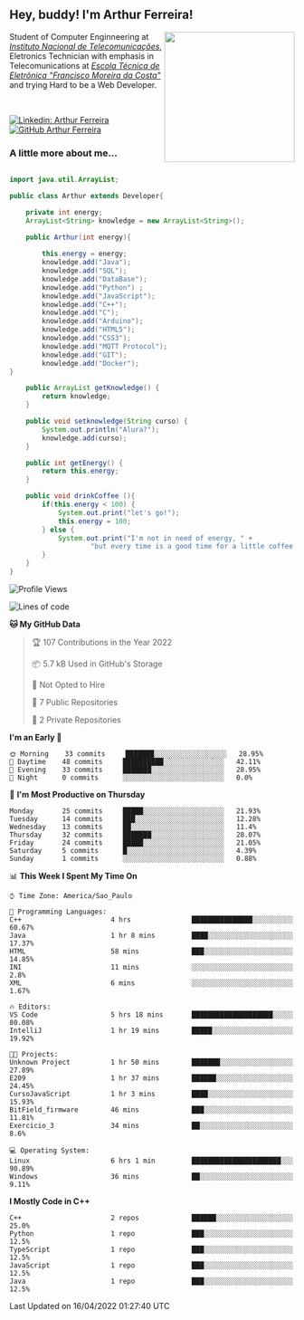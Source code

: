 <h2> Hey, buddy! I'm Arthur Ferreira!</h2>
<img align='right' src="https://media.giphy.com/media/ule4vhcY1xEKQ/giphy.gif" width="230">
<p>Student of Computer Enginneering at  <em><a href="https://inatel.br/home/" target="_blank">Instituto Nacional de Telecomunicações</a></em>, Eletronics Technician with emphasis in Telecomunications at <em><a href="https://www.etefmc.com.br" target="_blank">Escola Técnica de Eletrônica "Francisco Moreira da Costa"</a></em> and trying Hard to be a Web Developer.
</p></br>

[![Linkedin: Arthur Ferreira](https://img.shields.io/badge/-Arthur%20Ferreira%20Silva-blue?style=flat-square&logo=Linkedin&logoColor=white&link=https://www.linkedin.com/in/ArthurFerreiraSilva/)]( www.linkedin.com/in/ArthurFerreiraSilva)
[![GitHub Arthur Ferreira](https://img.shields.io/github/followers/arthur-ngdi?label=follow&style=social)](https://github.com/arthur-ngdi)


### A little more about me...  

``` Java

import java.util.ArrayList;

public class Arthur extends Developer{

    private int energy;
    ArrayList<String> knowledge = new ArrayList<String>();

    public Arthur(int energy){
        
        this.energy = energy;
        knowledge.add("Java");
        knowledge.add("SQL");
        knowledge.add("DataBase");
        knowledge.add("Python") ;
        knowledge.add("JavaScript");
        knowledge.add("C++");
        knowledge.add("C");
        knowledge.add("Arduino");
        knowledge.add("HTML5");
        knowledge.add("CSS3");
        knowledge.add("MQTT Protocol");
        knowledge.add("GIT");
        knowledge.add("Docker");
}

    public ArrayList getKnowledge() {
        return knowledge;
    }

    public void setknowledge(String curso) {
        System.out.println("Alura?");
        knowledge.add(curso);
    }

    public int getEnergy() {
        return this.energy;
    }

    public void drinkCoffee (){
        if(this.energy < 100) {
            System.out.print("let's go!");
            this.energy = 100;
        } else {
            System.out.print("I'm not in need of energy, " +
                    "but every time is a good time for a little coffee!");
        }
    }
}

```
<!--START_SECTION:waka-->
![Profile Views](http://img.shields.io/badge/Profile%20Views-0-blue)

![Lines of code](https://img.shields.io/badge/From%20Hello%20World%20I%27ve%20Written-7%20Thousand%20lines%20of%20code-blue)

**🐱 My GitHub Data** 

> 🏆 107 Contributions in the Year 2022
 > 
> 📦 5.7 kB Used in GitHub's Storage 
 > 
> 🚫 Not Opted to Hire
 > 
> 📜 7 Public Repositories 
 > 
> 🔑 2 Private Repositories  
 > 
**I'm an Early 🐤** 

```text
🌞 Morning    33 commits     ███████░░░░░░░░░░░░░░░░░░   28.95% 
🌆 Daytime    48 commits     ██████████░░░░░░░░░░░░░░░   42.11% 
🌃 Evening    33 commits     ███████░░░░░░░░░░░░░░░░░░   28.95% 
🌙 Night      0 commits      ░░░░░░░░░░░░░░░░░░░░░░░░░   0.0%

```
📅 **I'm Most Productive on Thursday** 

```text
Monday       25 commits     █████░░░░░░░░░░░░░░░░░░░░   21.93% 
Tuesday      14 commits     ███░░░░░░░░░░░░░░░░░░░░░░   12.28% 
Wednesday    13 commits     ██░░░░░░░░░░░░░░░░░░░░░░░   11.4% 
Thursday     32 commits     ███████░░░░░░░░░░░░░░░░░░   28.07% 
Friday       24 commits     █████░░░░░░░░░░░░░░░░░░░░   21.05% 
Saturday     5 commits      █░░░░░░░░░░░░░░░░░░░░░░░░   4.39% 
Sunday       1 commits      ░░░░░░░░░░░░░░░░░░░░░░░░░   0.88%

```


📊 **This Week I Spent My Time On** 

```text
⌚︎ Time Zone: America/Sao_Paulo

💬 Programming Languages: 
C++                      4 hrs               ███████████████░░░░░░░░░░   60.67% 
Java                     1 hr 8 mins         ████░░░░░░░░░░░░░░░░░░░░░   17.37% 
HTML                     58 mins             ███░░░░░░░░░░░░░░░░░░░░░░   14.85% 
INI                      11 mins             ░░░░░░░░░░░░░░░░░░░░░░░░░   2.8% 
XML                      6 mins              ░░░░░░░░░░░░░░░░░░░░░░░░░   1.67%

🔥 Editors: 
VS Code                  5 hrs 18 mins       ████████████████████░░░░░   80.08% 
IntelliJ                 1 hr 19 mins        █████░░░░░░░░░░░░░░░░░░░░   19.92%

🐱‍💻 Projects: 
Unknown Project          1 hr 50 mins        ███████░░░░░░░░░░░░░░░░░░   27.89% 
E209                     1 hr 37 mins        ██████░░░░░░░░░░░░░░░░░░░   24.45% 
CursoJavaScript          1 hr 3 mins         ████░░░░░░░░░░░░░░░░░░░░░   15.93% 
BitField_firmware        46 mins             ███░░░░░░░░░░░░░░░░░░░░░░   11.81% 
Exercicio_3              34 mins             ██░░░░░░░░░░░░░░░░░░░░░░░   8.6%

💻 Operating System: 
Linux                    6 hrs 1 min         ██████████████████████░░░   90.89% 
Windows                  36 mins             ██░░░░░░░░░░░░░░░░░░░░░░░   9.11%

```

**I Mostly Code in C++** 

```text
C++                      2 repos             ██████░░░░░░░░░░░░░░░░░░░   25.0% 
Python                   1 repo              ███░░░░░░░░░░░░░░░░░░░░░░   12.5% 
TypeScript               1 repo              ███░░░░░░░░░░░░░░░░░░░░░░   12.5% 
JavaScript               1 repo              ███░░░░░░░░░░░░░░░░░░░░░░   12.5% 
Java                     1 repo              ███░░░░░░░░░░░░░░░░░░░░░░   12.5%

```



 Last Updated on 16/04/2022 01:27:40 UTC
<!--END_SECTION:waka-->
